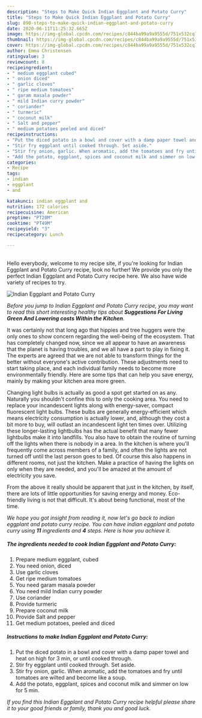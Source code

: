 ```yaml
---
description: "Steps to Make Quick Indian Eggplant and Potato Curry"
title: "Steps to Make Quick Indian Eggplant and Potato Curry"
slug: 890-steps-to-make-quick-indian-eggplant-and-potato-curry
date: 2020-06-11T11:25:32.665Z
image: https://img-global.cpcdn.com/recipes/c844ba99a9a9555d/751x532cq70/indian-eggplant-and-potato-curry-recipe-main-photo.jpg
thumbnail: https://img-global.cpcdn.com/recipes/c844ba99a9a9555d/751x532cq70/indian-eggplant-and-potato-curry-recipe-main-photo.jpg
cover: https://img-global.cpcdn.com/recipes/c844ba99a9a9555d/751x532cq70/indian-eggplant-and-potato-curry-recipe-main-photo.jpg
author: Emma Christensen
ratingvalue: 3
reviewcount: 8
recipeingredient:
- " medium eggplant cubed"
- " onion diced"
- " garlic cloves"
- " ripe medium tomatoes"
- " garam masala powder"
- " mild Indian curry powder"
- " coriander"
- " turmeric"
- " coconut milk"
- " Salt and pepper"
- " medium potatoes peeled and diced"
recipeinstructions:
- "Put the diced potato in a bowl and cover with a damp paper towel and heat on high for 3 min, or until cooked through."
- "Stir fry eggplant until cooked through. Set aside."
- "Stir fry onion, garlic. When aromatic, add the tomatoes and fry until tomatoes are wilted and become like a soup."
- "Add the potato, eggplant, spices and coconut milk and simmer on low for 5 min."
categories:
- Recipe
tags:
- indian
- eggplant
- and

katakunci: indian eggplant and 
nutrition: 172 calories
recipecuisine: American
preptime: "PT20M"
cooktime: "PT49M"
recipeyield: "3"
recipecategory: Lunch

---
```

<br>
Hello everybody, welcome to my recipe site, if you're looking for Indian Eggplant and Potato Curry recipe, look no further! We provide you only the perfect Indian Eggplant and Potato Curry recipe here. We also have wide variety of recipes to try.
<br>


![Indian Eggplant and Potato Curry](https://img-global.cpcdn.com/recipes/c844ba99a9a9555d/751x532cq70/indian-eggplant-and-potato-curry-recipe-main-photo.jpg)

<i>Before you jump to Indian Eggplant and Potato Curry recipe, you may want to read this short interesting healthy tips about 
<strong>Suggestions For Living Green And Lowering costs Within the Kitchen</strong>.</i>
</br>

It was certainly not that long ago that hippies and tree huggers were the only ones to show concern regarding the well-being of the ecosystem. That has completely changed now, since we all appear to have an awareness that the planet is having troubles, and we all have a part to play in fixing it. The experts are agreed that we are not able to transform things for the better without everyone's active contribution. These adjustments need to start taking place, and each individual family needs to become more environmentally friendly. Here are some tips that can help you save energy, mainly by making your kitchen area more green.

Changing light bulbs is actually as good a spot get started on as any. Naturally you shouldn't confine this to only the cooking area. You need to replace your incandescent lights along with energy-saver, compact fluorescent light bulbs. These bulbs are generally energy-efficient which means electricity consumption is actually lower, and, although they cost a bit more to buy, will outlast an incandescent light ten times over. Utilizing these longer-lasting lightbulbs has the actual benefit that many fewer lightbulbs make it into landfills. You also have to obtain the routine of turning off the lights when there is nobody in a area. In the kitchen is where you'll frequently come across members of a family, and often the lights are not turned off until the last person goes to bed. Of course this also happens in different rooms, not just the kitchen. Make a practice of having the lights on only when they are needed, and you'll be amazed at the amount of electricity you save.

From the above it really should be apparent that just in the kitchen, by itself, there are lots of little opportunities for saving energy and money. Eco-friendly living is not that difficult. It's about being functional, most of the time.


<i>We hope you got insight from reading it, now let's go back to indian eggplant and potato curry recipe. You can have indian eggplant and potato curry using <strong>11</strong> ingredients and <strong>4</strong> steps. Here is how you achieve it.
</i>

##### The ingredients needed to cook Indian Eggplant and Potato Curry:

1. Prepare  medium eggplant, cubed
1. You need  onion, diced
1. Use  garlic cloves
1. Get  ripe medium tomatoes
1. You need  garam masala powder
1. You need  mild Indian curry powder
1. Use  coriander
1. Provide  turmeric
1. Prepare  coconut milk
1. Provide  Salt and pepper
1. Get  medium potatoes, peeled and diced


##### Instructions to make Indian Eggplant and Potato Curry:

1. Put the diced potato in a bowl and cover with a damp paper towel and heat on high for 3 min, or until cooked through.
1. Stir fry eggplant until cooked through. Set aside.
1. Stir fry onion, garlic. When aromatic, add the tomatoes and fry until tomatoes are wilted and become like a soup.
1. Add the potato, eggplant, spices and coconut milk and simmer on low for 5 min.


<i>If you find this Indian Eggplant and Potato Curry recipe helpful please share it to your good friends or family, thank you and good luck.</i>
